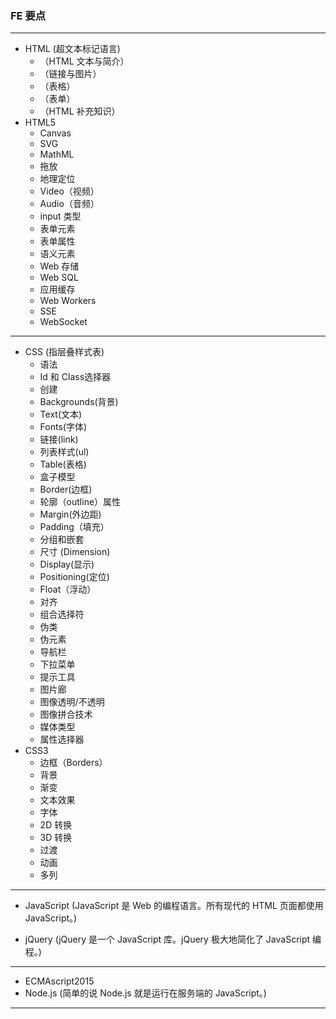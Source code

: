 ### FE 要点
---
* HTML (超文本标记语言)
  * （HTML 文本与简介）
  * （链接与图片）
  * （表格）
  * （表单）
  * （HTML 补充知识）
* HTML5
  *  Canvas
  *  SVG
  *  MathML
  *  拖放
  *  地理定位
  *  Video（视频）
  *  Audio（音频）
  *  input 类型
  *  表单元素
  *  表单属性
  *  语义元素
  *  Web 存储
  *  Web SQL
  *  应用缓存
  *  Web Workers
  *  SSE
  *  WebSocket
---
* CSS (指层叠样式表)
  *  语法
  *  Id 和 Class选择器
  *  创建
  *  Backgrounds(背景)
  *  Text(文本)
  *  Fonts(字体)
  *  链接(link)
  *  列表样式(ul)
  *  Table(表格)
  *  盒子模型
  *  Border(边框)
  *  轮廓（outline）属性
  *  Margin(外边距)
  *  Padding（填充）
  *  分组和嵌套
  *  尺寸 (Dimension)
  *  Display(显示)
  *  Positioning(定位)
  *  Float（浮动）
  *  对齐
  *  组合选择符
  *  伪类
  *  伪元素
  *  导航栏
  *  下拉菜单
  *  提示工具
  *  图片廊
  *  图像透明/不透明
  *  图像拼合技术
  *  媒体类型
  *  属性选择器
* CSS3
  *  边框（Borders）
  *  背景
  *  渐变
  *  文本效果
  *  字体
  *  2D 转换
  *  3D 转换
  *  过渡
  *  动画
  *  多列
---
* JavaScript (JavaScript 是 Web 的编程语言。所有现代的 HTML 页面都使用 JavaScript。)

* jQuery (jQuery 是一个 JavaScript 库。jQuery 极大地简化了 JavaScript 编程。)
---
* ECMAscript2015
* Node.js (简单的说 Node.js 就是运行在服务端的 JavaScript。)
---
